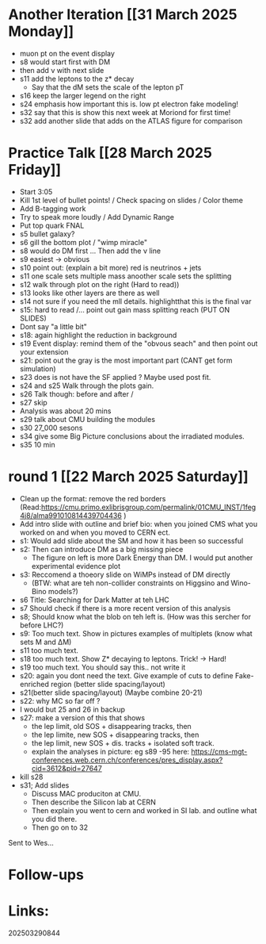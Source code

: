 # Another Iteration [[31 March 2025 Monday]]
- muon pt on the event display
- s8 would start first with DM
- then add ν with next slide
- s11 add the leptons to the z* decay
	- Say that the dM sets the scale of the lepton pT
- s16 keep the larger legend on the right
- s24 emphasis how important this is. low pt electron fake modeling!
- s32 say that this is show this next week at Moriond for first time!
- s32 add another slide that adds on the ATLAS figure for comparison

# Practice Talk [[28 March 2025 Friday]]
- Start 3:05
- Kill 1st level of bullet points! / Check spacing on slides / Color theme
- Add B-tagging work 
- Try to speak more loudly / Add Dynamic Range
- Put top quark FNAL 
- s5 bullet galaxy?
- s6 gill the bottom plot / "wimp miracle"
- s8 would do DM first ... Then add the ν line
- s9 easiest -> obvious 
- s10 point out: (explain a bit more) red  is neutrinos + jets
- s11 one scale sets multiple mass anoother scale sets the splitting
- s12 walk through plot on the right (Hard to read))
- s13 looks like other layers are there as well
- s14 not sure if you need the mll details. highlightthat this is the final var
- s15: hard to read /... point out gain mass splitting reach (PUT ON SLIDES)
- Dont say "a little bit"
- s18: again highlight the reduction in background
- s19 Event display: remind them of the "obvous seach" and then point out your extension
- s21: point out the gray is the most important part (CANT get form simulation)
- s23 does is not have the SF applied ? Maybe used post fit.
- s24 and s25 Walk through the plots gain. 
- s26 Talk though: before and after / 
- s27 skip 
- Analysis was about 20 mins
- s29 talk about CMU building the modules
- s30 27_000 sesons
- s34 give some Big Picture conclusions about the irradiated modules. 
- s35 10 min

# round 1 [[22 March 2025 Saturday]]
- Clean up the format: remove the red borders (Read:https://cmu.primo.exlibrisgroup.com/permalink/01CMU_INST/1feg4j8/alma991010814439704436 ) 
- Add intro slide with outline and brief bio: when you joined CMS what you worked on and when you moved to CERN ect. 
- s1: Would add slide about the SM and how it has been so successful
- s2: Then can introduce DM as a big missing piece
	- The figure on left is more Dark Energy than DM. I would put another experimental evidence plot
- s3: Reccomend a thoeory slide on WiMPs instead of DM directly
	- (BTW: what are teh non-collider constraints on Higgsino and Wino-Bino models?)
- s6 Title: Searching for Dark Matter at teh LHC
- s7 Should check if there is a more recent version of this analysis
- s8; Should know what the blob on teh left is.  (How was this sercher for before LHC?)
- s9: Too much text.  Show in pictures examples of multiplets (know what sets M and ΔM)
- s11 too much text. 
- s18 too much text. Show Z* decaying to leptons.  Trick! -> Hard!
- s19 too much text. You should say this.. not write it 
- s20: again you dont need the text. Give example of cuts to define Fake-enriched region
		(better slide spacing/layout)
- s21(better slide spacing/layout) (Maybe combine 20-21)
- s22: why MC so far off ?
- I would but 25 and 26 in backup
- s27: make a version of this that shows
	- the lep limit, old SOS + disappearing tracks, then 
	- the lep limite, new SOS + disappearing tracks, then
	- the lep limit, new SOS + dis. tracks + isolated soft track. 
	- explain the analyses in picture: eg s89 -95 here: https://cms-mgt-conferences.web.cern.ch/conferences/pres_display.aspx?cid=3612&pid=27647 
- kill s28
- s31;  Add slides
	- Discuss MAC produciton at CMU.  
	- Then describe the Silicon lab at CERN 
	- Then explain you went to cern and worked in SI lab. and outline what you did there.
	- Then go on to 32

Sent to Wes...


# Follow-ups


# Links: 



202503290844
